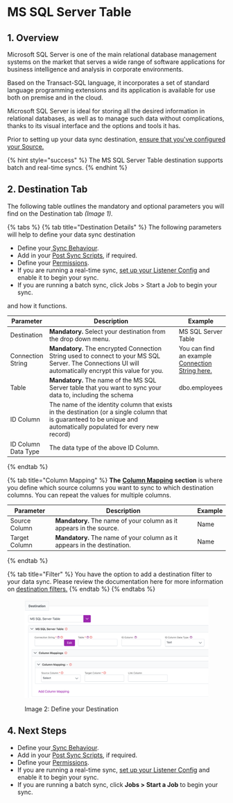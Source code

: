 # MS SQL Server Table

## 1. Overview

Microsoft SQL Server is one of the main relational database management systems on the market that serves a wide range of software applications for business intelligence and analysis in corporate environments.

Based on the Transact-SQL language, it incorporates a set of standard language programming extensions and its application is available for use both on premise and in the cloud.

Microsoft SQL Server is ideal for storing all the desired information in relational databases, as well as to manage such data without complications, thanks to its visual interface and the options and tools it has.

Prior to setting up your data sync destination, [ensure that you've configured your Source.](../supported-data-sync-sources/)

{% hint style="success" %}
The MS SQL Server Table destination supports batch and real-time syncs.
{% endhint %}

## 2. Destination Tab

The following table outlines the mandatory and optional parameters you will find on the Destination tab _(Image 1)._

{% tabs %}
{% tab title="Destination Details" %}
The following parameters will help to define your data sync destination

* Define your[ Sync Behaviour](../building-data-syncs/sync-behaviour.md).
* Add in your [Post Sync Scripts](../building-data-syncs/advanced-settings/post-sync-scripts.md), if required.
* Define your [Permissions](../building-data-syncs/#2.-create-a-data-sync-configuration).
* If you are running a real-time sync, [set up your Listener Config](../supported-real-time-sync-stream-sources/) and enable it to begin your sync.
* If you are running a batch sync, click Jobs > Start a Job to begin your sync.

&#x20;and how it functions.

<table><thead><tr><th>Parameter</th><th width="289.66666666666663">Description</th><th>Example</th></tr></thead><tbody><tr><td>Destination</td><td><strong>Mandatory.</strong> Select your destination from the drop down menu.</td><td>MS SQL Server Table</td></tr><tr><td>Connection String</td><td><strong>Mandatory.</strong>  The encrypted Connection String used to connect to your MS SQL Server. The Connections UI will automatically encrypt this value for you.</td><td>You can find an example <a href="https://www.connectionstrings.com/sql-server/">Connection String here.</a></td></tr><tr><td>Table</td><td><strong>Mandatory.</strong> The name of the MS SQL Server table that you want to sync your data to, including the schema</td><td>dbo.employees</td></tr><tr><td>ID Column</td><td>The name of the identity column that exists in the destination (or a single column that is guaranteed to be unique and automatically populated for every new record) </td><td></td></tr><tr><td>ID Column Data Type</td><td>The data type of the above ID Column. </td><td></td></tr></tbody></table>
{% endtab %}

{% tab title="Column Mapping" %}
**The** [**Column Mapping**](../building-data-syncs/columns-and-mappings/#3.-column-mappings) **section** is where you define which source columns you want to sync to which destination columns. You can repeat the values for multiple columns.

| Parameter     | Description                                                              | Example |
| ------------- | ------------------------------------------------------------------------ | ------- |
| Source Column | **Mandatory.** The name of your column as it appears in the source.      | Name    |
| Target Column | **Mandatory.** The name of your column as it appears in the destination. | Name    |
{% endtab %}

{% tab title="Filter" %}
You have the option to add a destination filter to your data sync. Please review the documentation here for more information on [destination filters.](../building-data-syncs/advanced-settings/filters.md#target-filters)
{% endtab %}
{% endtabs %}

<figure><img src="../../.gitbook/assets/image (174).png" alt=""><figcaption><p>Image 2: Define your Destination</p></figcaption></figure>

## 4. Next Steps

* Define your[ Sync Behaviour](../building-data-syncs/sync-behaviour.md).
* Add in your [Post Sync Scripts](../building-data-syncs/advanced-settings/post-sync-scripts.md), if required.
* Define your [Permissions](../building-data-syncs/#2.-create-a-data-sync-configuration).
* If you are running a real-time sync, [set up your Listener Config](../supported-real-time-sync-stream-sources/) and enable it to begin your sync.
* If you are running a batch sync, click **Jobs > Start a Job** to begin your sync.
